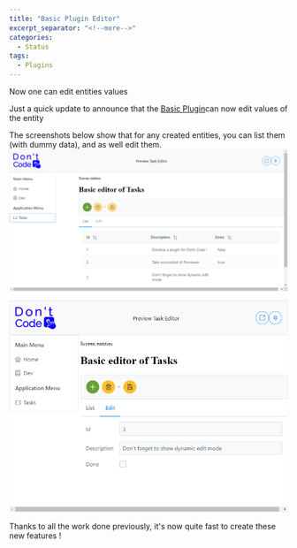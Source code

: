 ```yaml
---
title: "Basic Plugin Editor"
excerpt_separator: "<!--more-->"
categories:
  - Status
tags:
  - Plugins
---
```


Now one can edit entities values
<!--more-->

Just a quick update to announce that the [Basic Plugin](https://github.com/dont-code/plugins/tree/master/libs/basic)can now edit values of the entity 

The screenshots below show that for any created entities, you can list them (with dummy data), and as well edit them.
![List](/assets/List%20entities.png)

![Edit](/assets/Edit%20entity.png)

Thanks to all the work done previously, it's now quite fast to create these new features !
